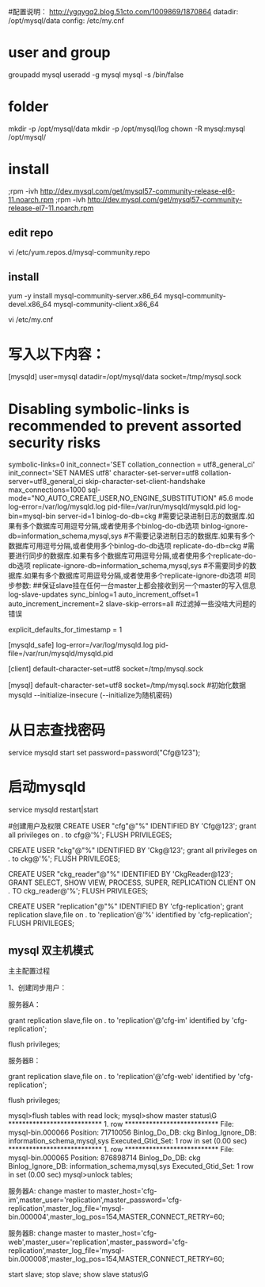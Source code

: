 #配置说明：
http://ygqygq2.blog.51cto.com/1009869/1870864
datadir: /opt/mysql/data
config: /etc/my.cnf

# user and group
groupadd mysql
useradd -g mysql mysql -s /bin/false

# folder
mkdir -p /opt/mysql/data
mkdir -p /opt/mysql/log
chown -R mysql:mysql  /opt/mysql/

# install
;rpm -ivh  http://dev.mysql.com/get/mysql57-community-release-el6-11.noarch.rpm
;rpm -ivh  http://dev.mysql.com/get/mysql57-community-release-el7-11.noarch.rpm
## edit repo
vi /etc/yum.repos.d/mysql-community.repo

## install
yum -y install mysql-community-server.x86_64 mysql-community-devel.x86_64 mysql-community-client.x86_64

vi /etc/my.cnf
# 写入以下内容：
[mysqld]
user=mysql
datadir=/opt/mysql/data
socket=/tmp/mysql.sock
# Disabling symbolic-links is recommended to prevent assorted security risks
symbolic-links=0
init_connect='SET collation_connection = utf8_general_ci'
init_connect='SET NAMES utf8'
character-set-server=utf8
collation-server=utf8_general_ci
skip-character-set-client-handshake
max_connections=1000
sql-mode="NO_AUTO_CREATE_USER,NO_ENGINE_SUBSTITUTION" #5.6 mode
log-error=/var/log/mysqld.log
pid-file=/var/run/mysqld/mysqld.pid
log-bin=mysql-bin
server-id=1
binlog-do-db=ckg          #需要记录进制日志的数据库.如果有多个数据库可用逗号分隔,或者使用多个binlog-do-db选项
binlog-ignore-db=information_schema,mysql,sys      #不需要记录进制日志的数据库.如果有多个数据库可用逗号分隔,或者使用多个binlog-do-db选项
replicate-do-db=ckg       #需要进行同步的数据库.如果有多个数据库可用逗号分隔,或者使用多个replicate-do-db选项
replicate-ignore-db=information_schema,mysql,sys     #不需要同步的数据库.如果有多个数据库可用逗号分隔,或者使用多个replicate-ignore-db选项
#同步参数:
##保证slave挂在任何一台master上都会接收到另一个master的写入信息
log-slave-updates
sync_binlog=1
auto_increment_offset=1
auto_increment_increment=2
slave-skip-errors=all             #过滤掉一些没啥大问题的错误

explicit_defaults_for_timestamp = 1


[mysqld_safe]
log-error=/var/log/mysqld.log
pid-file=/var/run/mysqld/mysqld.pid

[client]
default-character-set=utf8
socket=/tmp/mysql.sock

[mysql]
default-character-set=utf8
socket=/tmp/mysql.sock
#初始化数据
mysqld --initialize-insecure (--initialize为随机密码)
# 从日志查找密码
service mysqld start
set password=password("Cfg@123");

# 启动mysqld
service mysqld restart|start


#创建用户及权限
 CREATE USER "cfg"@"%" IDENTIFIED BY 'Cfg@123';
 grant all privileges on *.* to cfg@'%';
 FLUSH PRIVILEGES;
 
 CREATE USER "ckg"@"%" IDENTIFIED BY 'Ckg@123';
 grant all privileges on *.* to ckg@'%';
 FLUSH PRIVILEGES;

 CREATE USER "ckg_reader"@"%" IDENTIFIED BY 'CkgReader@123';
 GRANT SELECT, SHOW VIEW, PROCESS, SUPER, REPLICATION CLIENT ON *.* TO ckg_reader@'%';
 FLUSH PRIVILEGES;
 
 CREATE USER "replication"@"%" IDENTIFIED BY 'cfg-replication';
 grant replication slave,file on *.* to 'replication'@'%' identified by 'cfg-replication';
 FLUSH PRIVILEGES;

## mysql 双主机模式
主主配置过程

1、创建同步用户：

服务器A：

 grant replication slave,file on *.* to 'replication'@'cfg-im' identified by 'cfg-replication';

flush privileges;

服务器B：

grant replication slave,file on *.* to 'replication'@'cfg-web' identified by 'cfg-replication';

flush privileges;


mysql>flush tables with read lock;
mysql>show master status\G
*************************** 1. row ***************************
             File: mysql-bin.000066
         Position: 71710056
     Binlog_Do_DB: ckg
 Binlog_Ignore_DB: information_schema,mysql,sys
Executed_Gtid_Set:
1 row in set (0.00 sec)
*************************** 1. row ***************************
             File: mysql-bin.000065
         Position: 876898714
     Binlog_Do_DB: ckg
 Binlog_Ignore_DB: information_schema,mysql,sys
Executed_Gtid_Set:
1 row in set (0.00 sec)
mysql>unlock tables;


服务器A:
change master to master_host='cfg-im',master_user='replication',master_password='cfg-replication',master_log_file='mysql-bin.000004',master_log_pos=154,MASTER_CONNECT_RETRY=60;

服务器B:
change master to master_host='cfg-web',master_user='replication',master_password='cfg-replication',master_log_file='mysql-bin.000008',master_log_pos=154,MASTER_CONNECT_RETRY=60;

start slave;
stop slave;
show slave status\G
